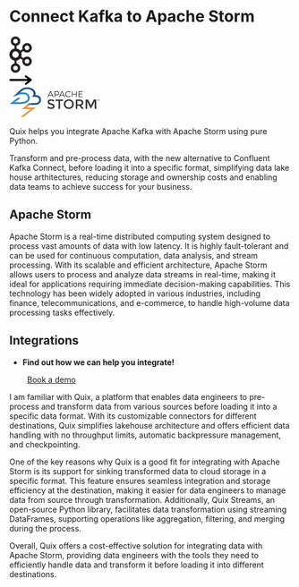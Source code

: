 # Connect Kafka to Apache Storm

<div class="connect-images cards blog-grid-card" markdown>
<div>
<img src="../images/kafka_logo.png" width="40px" />
</div>
<div>
<img src="../images/arrow.svg" width="40px" />
</div>
<div>
<img src="./images/apache-storm_1.jpg" />
</div>
</div>

Quix helps you integrate Apache Kafka with Apache Storm using pure Python.

Transform and pre-process data, with the new alternative to Confluent Kafka Connect, before loading it into a specific format, simplifying data lake house arthitectures, reducing storage and ownership costs and enabling data teams to achieve success for your business.

## Apache Storm

Apache Storm is a real-time distributed computing system designed to process vast amounts of data with low latency. It is highly fault-tolerant and can be used for continuous computation, data analysis, and stream processing. With its scalable and efficient architecture, Apache Storm allows users to process and analyze data streams in real-time, making it ideal for applications requiring immediate decision-making capabilities. This technology has been widely adopted in various industries, including finance, telecommunications, and e-commerce, to handle high-volume data processing tasks effectively.

## Integrations

<div class="grid cards" markdown>

- __Find out how we can help you integrate!__

    <a class="md-button md-button--primary" href="https://share.hsforms.com/1iW0TmZzKQMChk0lxd_tGiw4yjw2?__hstc=175542013.2303933fbd746c0ac86d9ccbe9bc9100.1728383268831.1729603416735.1729620918855.31&__hssc=175542013.1.1729620918855&__hsfp=2132701734" target="_blank" style="margin:.5rem;">Book a demo</a>

</div>


I am familiar with Quix, a platform that enables data engineers to pre-process and transform data from various sources before loading it into a specific data format. With its customizable connectors for different destinations, Quix simplifies lakehouse architecture and offers efficient data handling with no throughput limits, automatic backpressure management, and checkpointing. 

One of the key reasons why Quix is a good fit for integrating with Apache Storm is its support for sinking transformed data to cloud storage in a specific format. This feature ensures seamless integration and storage efficiency at the destination, making it easier for data engineers to manage data from source through transformation. Additionally, Quix Streams, an open-source Python library, facilitates data transformation using streaming DataFrames, supporting operations like aggregation, filtering, and merging during the process.

Overall, Quix offers a cost-effective solution for integrating data with Apache Storm, providing data engineers with the tools they need to efficiently handle data and transform it before loading it into different destinations.

